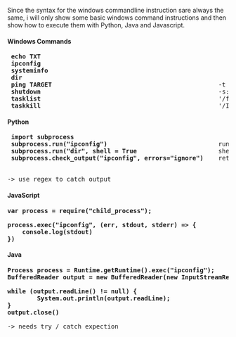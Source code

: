 Since the syntax for the windows commandline instruction sare always the same, i will only show some basic windows command instructions and then show how to execute them with Python, Java and Javascript.


#### Windows Commands
<pre>
<b> echo TXT </b>           
<b> ipconfig </b>           
<b> systeminfo</b>
<b> dir </b>                
<b> ping TARGET </b>                                            -t AMOUNT, > textfile.txt
<b> shutdown </b>                                               -s: local machine, -t: timer, -r: restart, -l:log off, -a: cancel
<b> tasklist</b>                                                '/fi "MEMUSAGE gt 100000"; '/fi "IMAGENAME eq chrome.exe"' (QUOTES!)
<b> taskkill</b>                                                '/IM spotify.exe /f'
</pre>

#### Python
<pre>
<b> import subprocess </b>
<b> subprocess.run("ipconfig") </b>                             runs given command and prints output
<b> subprocess.run("dir", shell = True </b>                     shell = True necessary for some commands
<b> subprocess.check_output("ipconfig", errors="ignore")</b>    returns cmd output as string, ignore errors to get correct lines


-> use regex to catch output
</pre>

#### JavaScript
<pre>
<b>var process = require("child_process");

process.exec("ipconfig", (err, stdout, stderr) => {
    console.log(stdout)
})
</b></pre>

#### Java
<pre>
<b>Process process = Runtime.getRuntime().exec("ipconfig");
BufferedReader output = new BufferedReader(new InputStreamReader(process.getInputStream()));

while (output.readLine() != null) {
        System.out.println(output.readLine);
}
output.close()

</b>-> needs try / catch expection
</pre>
